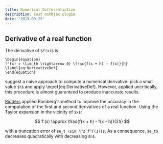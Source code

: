 ```yaml
---
title: Numerical Differentiation
description: Test mathjax plugin
date: '2013-09-29'
---
```


## Derivative of a real function

The derivative of `$f(x)$` is

````mathjax
\begin{equation}
f'(x) = \lim_{h \rightarrow 0} \frac{f(x + h) - f(x)}{h} \label{eq:DerivativeDef}
\end{equation}
````
suggest a naive approach to compute a numerical derivative: pick a small value `$h$` and apply \eqref{eq:DerivativeDef}. However, applied uncritically, this procedure is almost guaranteed to produce inaccurate results.

[Ridders](#Ridders) applied Romberg's method to improve the accuracy in the computation of the first and second derivatives of a real function. Using the Taylor expansion in the vicinity of `$x$`:

$$
f'(x) \approx \frac{f(x + h) - f(x - h)}{2h}
$$

with a truncation error of `$e_t \sim h^2 f^{(3)}$`. As a consequence, `$e_t$` decreases quadratically with decreasing `$h$`.